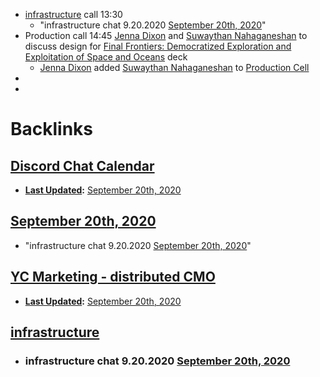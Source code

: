 - [infrastructure](<infrastructure.md>) call 13:30 
    - "infrastructure chat 9.20.2020 [September 20th, 2020](<September 20th, 2020.md>)"
- Production call 14:45 [Jenna Dixon](<Jenna Dixon.md>) and [Suwaythan Nahaganeshan](<Suwaythan Nahaganeshan.md>) to discuss design for [Final Frontiers: Democratized Exploration and Exploitation of Space and Oceans](<Final Frontiers: Democratized Exploration and Exploitation of Space and Oceans.md>) deck
    - [Jenna Dixon](<Jenna Dixon.md>) added [Suwaythan Nahaganeshan](<Suwaythan Nahaganeshan.md>) to [Production Cell](<Production Cell.md>)
- 
- 

# Backlinks
## [Discord Chat Calendar](<Discord Chat Calendar.md>)
- **[Last Updated](<Last Updated.md>):** [September 20th, 2020](<September 20th, 2020.md>)

## [September 20th, 2020](<September 20th, 2020.md>)
- "infrastructure chat 9.20.2020 [September 20th, 2020](<September 20th, 2020.md>)"

## [YC Marketing - distributed CMO](<YC Marketing - distributed CMO.md>)
- **[Last Updated](<Last Updated.md>):** [September 20th, 2020](<September 20th, 2020.md>)

## [infrastructure](<infrastructure.md>)
- ### infrastructure chat 9.20.2020 [September 20th, 2020](<September 20th, 2020.md>)

